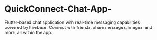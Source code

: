 # QuickConnect-Chat-App-
Flutter-based chat application with real-time messaging capabilities powered by Firebase. Connect with friends, share messages, images, and more, all within the app.
